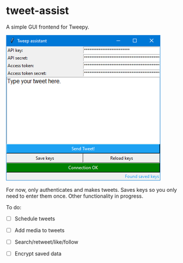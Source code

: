 # tweet-assist
A simple GUI frontend for Tweepy.

![Screenshot](https://raw.githubusercontent.com/alienemoji/tweet-assist/master/screenshot.png)

For now, only authenticates and makes tweets. Saves keys so you only need to enter them once.
Other functionality in progress.

To do:

- [ ] Schedule tweets

- [ ] Add media to tweets

- [ ] Search/retweet/like/follow

- [ ] Encrypt saved data

